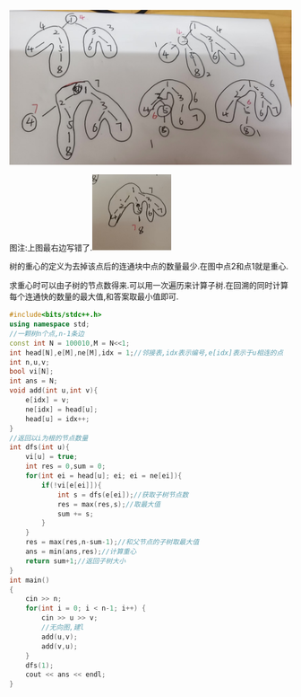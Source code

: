 ![image-20240822211718481](树的重心.assets/image-20240822211718481.png)

图注:上图最右边写错了.<img src="树的重心.assets/image-20240822212322321.png" alt="image-20240822212322321" style="zoom:25%;" />

树的重心的定义为去掉该点后的连通块中点的数量最少.在图中点2和点1就是重心.

求重心时可以由子树的节点数得来.可以用一次遍历来计算子树.在回溯的同时计算每个连通快的数量的最大值,和答案取最小值即可.

```c++
#include<bits/stdc++.h>
using namespace std;
//一颗树n个点,n-1条边
const int N = 100010,M = N<<1;
int head[N],e[M],ne[M],idx = 1;//邻接表,idx表示编号,e[idx]表示于u相连的点
int n,u,v;
bool vi[N];
int ans = N;
void add(int u,int v){
    e[idx] = v;
    ne[idx] = head[u];
    head[u] = idx++;
}
//返回以i为根的节点数量
int dfs(int u){
    vi[u] = true;
    int res = 0,sum = 0;
    for(int ei = head[u]; ei; ei = ne[ei]){
        if(!vi[e[ei]]){
            int s = dfs(e[ei]);//获取子树节点数
            res = max(res,s);//取最大值
            sum += s;
        }
    }
    res = max(res,n-sum-1);//和父节点的子树取最大值
    ans = min(ans,res);//计算重心
    return sum+1;//返回子树大小
}
int main()
{
    cin >> n;
    for(int i = 0; i < n-1; i++) {
        cin >> u >> v;
        //无向图,建l
        add(u,v);
        add(v,u);
    }
    dfs(1);
    cout << ans << endl;
}
```

